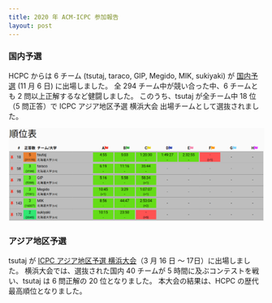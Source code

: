 ```yaml
---
title: 2020 年 ACM-ICPC 参加報告
layout: post
---
```


### 国内予選

HCPC からは 6 チーム (tsutaj, taraco, GIP, Megido, MIK, sukiyaki) が [国内予選](https://icpc.iisf.or.jp/2020-yokohama/domestic/) (11 月 6 日) に出場しました。
全 294 チーム中が競い合った中、6 チームとも 2 問以上正解するなど健闘しました。
このうち、tsutaj が全チーム中 18 位（5 問正答）で ICPC アジア地区予選 横浜大会 出場チームとして選抜されました。

![北大チームの結果](/assets/img/icpc_domestic_2020.png)

### アジア地区予選
tsutaj が [ICPC アジア地区予選 横浜大会](https://icpc.iisf.or.jp/2020-yokohama/)（3 月 16 日 〜 17日）に出場しました。
横浜大会では、選抜された国内 40 チームが 5 時間に及ぶコンテストを戦い、tsutaj は 6 問正解の 20 位となりました。
本大会の結果は、HCPC の歴代最高順位となりました。

